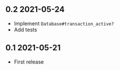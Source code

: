## 0.2 2021-05-24

- Implement `Database#transaction_active?`
- Add tests

## 0.1 2021-05-21

- First release

